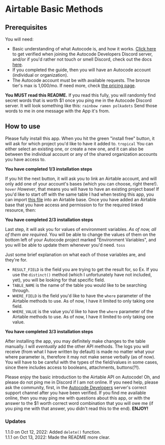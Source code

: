 # Airtable Basic Methods

## Prerequisites
You will need:
- Basic understanding of what Autocode is, and how it works. [Click here](https://autocode.com/guides/how-to-build-a-discord-bot/) to get verified when joining the Autocode Developers Discord server, and/or if you'd rather not touch or smell Discord, check out the docs [here](https://docs.autocode.com/introduction-to-autocode/what-is-autocode/).
- If you completed the guide, then you will have an Autocode account (individual or organization).
- The Autocode account must be with available requests. The bronze tier's max is 1,000/mo. If need more, check [the pricing page](https://autocode.com/pricing/).

**You MUST read this README.** 
If you read this fully, you will randomly find secret words that is worth $1 
once you ping me in the Autocode Discord server. It will look something like this: 
`rainbow ramen polkadots`
Send those words to me in one message with the App it's from.

## How to use
Please fully install this app. When you hit the green "install free" button, it will ask for which project you'd like to have it added to. `tropical` You can either select an existing one, or create a new one, and it can also be between the individual account or any of the shared organization accounts you have access to.

**You have completed 1/3 installation steps**

If you hit the next button, it will ask you to link an Airtable account, and will only add one of your account's bases (which you can choose, right there!). `hover` *However*, that means you will have to have an existing project base! If you'd like to start off with the same table I had when testing this app, you can import [this file](https://autocode.com/leguchi/apps/airtable-use/src/resources/) into an Airtable base. Once you have added an Airtable base that you have access and permission to for the required linked resource, then:

**You have completed 2/3 installation steps**

Last step, it will ask you for values of environment variables. *As of now, all of them are required*. You will be able to change the values of them on the bottom left of your Autocode project marked "Environment Variables", and you will be able to update them whenever you'd need. `toss`

Just some brief explanation on what each of those variables are, and they're for. 
- `RESULT_FIELD` is the field you are trying to get the result for, so Ex. If you use the `distinct()` method (which I unfortunately have not included, yet), you will be looking for that specific field.
- `TABLE_NAME` is the name of the table you would like to be searching through.
- `WHERE_FIELD` is the field you'd like to have the `where` parameter of the Airtable methods to use. As of now, I have it limited to only taking one field.
- `WHERE_VALUE` is the value you'd like to have the `where` parameter of the Airtable methods to use. As of now, I have it limited to only taking one value.

**You have completed 3/3 installation steps**

After installing the app, you may definitely make changes to the table manually. I will *eventually* add the other API methods. The logs you will receive (from what I have written by default) is made no matter what your where parameter is, therefore it may not make sense verbally (as of now). You will have to be careful with the types of the field/values in some cases, since there includes access to booleans, attachments, buttons(?!).

Please enjoy the basic introduction to the Airtable API on Autocode! Oh, and please do not ping me in Discord if I am not online. If you need help, please ask the community, first, in the [Autocode Developers](https://discord.gg/q3spSW2f) server's correct support channel after you have been verified. If you find me available online, then you may ping me with questions about this app, or with the answer to the $1 worth correct word combination that you will owe me (if you ping me with that answer, you didn't read this to the end). **ENJOY!**


### Updates
1.1.0 on Oct 12, 2022: Added `delete()` function.
<br>
1.1.1 on Oct 13, 2022: Made the README more clear.
